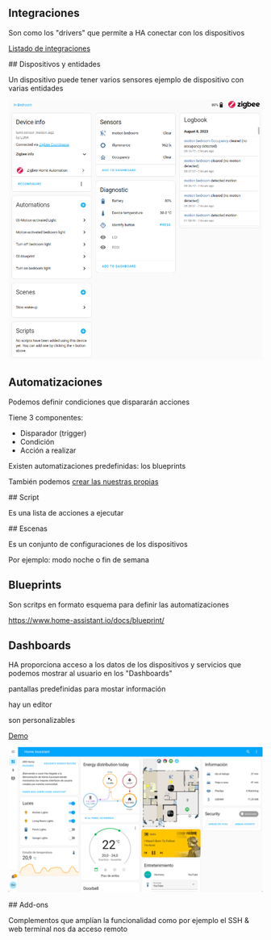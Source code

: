 ## Integraciones

Son como los "drivers" que permite a HA conectar con los dispositivos

[Listado de integraciones](https://www.home-assistant.io/integrations)

## Dispositivos y entidades

Un dispositivo puede tener varios sensores ejemplo de dispositivo con varias entidades

![](./images/ha-device_01.png)

## Automatizaciones

Podemos definir condiciones que dispararán acciones

Tiene 3 componentes:

* Disparador (trigger)
* Condición
* Acción a realizar

Existen automatizaciones predefinidas: los blueprints 

También podemos [crear las nuestras propias](https://www.home-assistant.io/docs/automation/basics/)

## Script

Es una lista de acciones a ejecutar

## Escenas

Es un conjunto de configuraciones de los dispositivos

Por ejemplo: modo noche o fin de semana

## Blueprints

Son scritps en formato esquema para definir las automatizaciones

https://www.home-assistant.io/docs/blueprint/

## Dashboards 

HA proporciona acceso a los datos de los dispositivos y servicios que podemos mostrar al usuario en los "Dashboards" 

pantallas predefinidas para mostar información

hay un editor

son personalizables

[Demo](https://demo.home-assistant.io/#/lovelace/0)

![](./images/HA_demo_dashboard.png)

## Add-ons

Complementos que amplían la funcionalidad como por ejemplo el SSH & web terminal nos da acceso remoto
